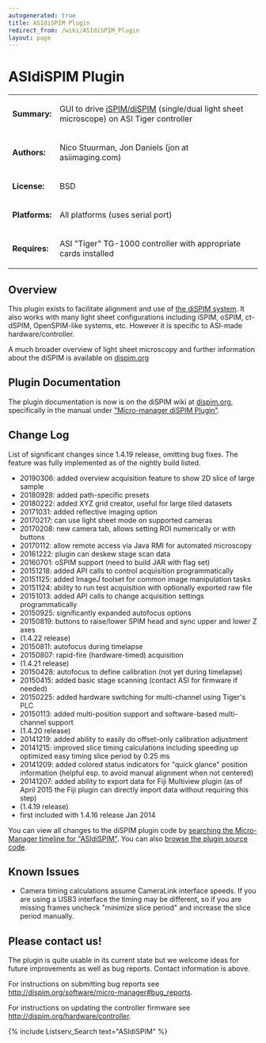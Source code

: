 ```yaml
---
autogenerated: true
title: ASIdiSPIM Plugin
redirect_from: /wiki/ASIdiSPIM_Plugin
layout: page
---
```


# ASIdiSPIM Plugin

<table>
<tr>
<td markdown="1">

**Summary:**

</td>
<td markdown="1">

GUI to drive
[iSPIM/diSPIM](http://asiimaging.com/products/light-sheet-microscopy/selective-plane-illumination-microscopy-ispimdispim/)
(single/dual light sheet microscope) on ASI Tiger controller

</td>
</tr>
<tr>
<td markdown="1">

**Authors:**

</td>
<td markdown="1">

Nico Stuurman, Jon Daniels (jon at asiimaging.com)

</td>
</tr>
<tr>
<td markdown="1">

**License:**

</td>
<td markdown="1">

BSD

</td>
</tr>
<tr>
<td markdown="1">

**Platforms:**

</td>
<td markdown="1">

All platforms (uses serial port)

</td>
</tr>
<tr>
<td markdown="1">

**Requires:**

</td>
<td markdown="1">

ASI "Tiger" TG-1000 controller with appropriate cards installed

<td markdown="1">
</tr>
</table>

## Overview

This plugin exists to facilitate alignment and use of [the diSPIM
system](http://dispim.org). It also works with many light sheet
configurations including iSPIM, oSPIM, ct-dSPIM, OpenSPIM-like systems,
etc. However it is specific to ASI-made hardware/controller.

A much broader overview of light sheet microscopy and further
information about the diSPIM is available on
[dispim.org](http://dispim.org)

## Plugin Documentation

The plugin documentation is now is on the diSPIM wiki at
[dispim.org](http://dispim.org), specifically in the manual under
["Micro-manager diSPIM
Plugin"](http://dispim.org/docs/mm_dispim_plugin_user_guide).

## Change Log

List of significant changes since 1.4.19 release, omitting bug fixes.
The feature was fully implemented as of the nightly build listed.

-   20190306: added overview acquisition feature to show 2D slice of
    large sample
-   20180928: added path-specific presets
-   20180222: added XYZ grid creator, useful for large tiled datasets
-   20171031: added reflective imaging option
-   20170217: can use light sheet mode on supported cameras
-   20170208: new camera tab, allows setting ROI numerically or with
    buttons
-   20170112: allow remote access via Java RMI for automated microscopy
-   20161222: plugin can deskew stage scan data
-   20160701: oSPIM support (need to build JAR with flag set)
-   20151218: added API calls to control acquisition programmatically
-   20151125: added ImageJ toolset for common image manipulation tasks
-   20151124: ability to run test acquisition with optionally exported
    raw file
-   20151013: added API calls to change acquisition settings
    programmatically
-   20150925: significantly expanded autofocus options
-   20150819: buttons to raise/lower SPIM head and sync upper and lower
    Z axes
-   (1.4.22 release)
-   20150811: autofocus during timelapse
-   20150807: rapid-fire (hardware-timed) acquisition
-   (1.4.21 release)
-   20150428: autofocus to define calibration (not yet during timelapse)
-   20150415: added basic stage scanning (contact ASI for firmware if
    needed)
-   20150225: added hardware switching for multi-channel using Tiger's
    PLC
-   20150113: added multi-position support and software-based
    multi-channel support
-   (1.4.20 release)
-   20141219: added ability to easily do offset-only calibration
    adjustment
-   20141215: improved slice timing calculations including speeding up
    optimized easy timing slice period by 0.25 ms
-   20141209: added colored status indicators for "quick glance"
    position information (helpful esp. to avoid manual alignment when
    not centered)
-   20141207: added ability to export data for Fiji Multiview plugin (as
    of April 2015 the Fiji plugin can directly import data without
    requiring this step)
-   (1.4.19 release)
-   first included with 1.4.16 release Jan 2014

You can view all changes to the diSPIM plugin code by [searching the
Micro-Manager timeline for
"ASIdiSPIM"](https://valelab.ucsf.edu/trac/micromanager/search?q=asidispim).
You can also [browse the plugin source
code](https://valelab4.ucsf.edu/trac/micromanager/browser/plugins/ASIdiSPIM/src/org/micromanager/asidispim).

## Known Issues

-   Camera timing calculations assume CameraLink interface speeds. If
    you are using a USB3 interface the timing may be different, so if
    you are missing frames uncheck "minimize slice period" and increase
    the slice period manually.

## Please contact us!

The plugin is quite usable in its current state but we welcome ideas for
future improvements as well as bug reports. Contact information is
above.

For instructions on submitting bug reports see
<http://dispim.org/software/micro-manager#bug_reports>.

For instructions on updating the controller firmware see
<http://dispim.org/hardware/controller>.

{% include Listserv_Search text="ASIdiSPIM" %}

